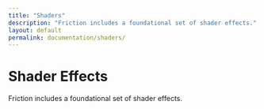```yaml
---
title: "Shaders"
description: "Friction includes a foundational set of shader effects."
layout: default
permalink: documentation/shaders/
---
```


# Shader Effects

Friction includes a foundational set of shader effects.
